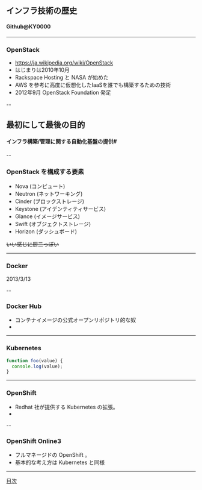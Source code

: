 ## インフラ技術の歴史

#### Github@KY0000

---

### OpenStack

- https://ja.wikipedia.org/wiki/OpenStack
- はじまりは2010年10月
- Rackspace Hosting と NASA が始めた
- AWS を参考に高度に仮想化したIaaSを誰でも構築するための技術
- 2012年9月 OpenStack Foundation 発足

--

## 最初にして最後の目的

#### インフラ構築/管理に関する自動化基盤の提供#

--

### OpenStack を構成する要素

- Nova (コンピュート)
- Neutron (ネットワーキング)
- Cinder (ブロックストレージ)
- Keystone (アイデンティティサービス)
- Glance (イメージサービス)
- Swift (オブジェクトストレージ)
- Horizon (ダッシュボード)

~~いい感じに厨二っぽい~~

---

### Docker

2013/3/13

--

### Docker Hub

- コンテナイメージの公式オープンリポジトリ的な奴
- 

---

### Kubernetes

```javascript
function foo(value) {
  console.log(value);
}
```

---

### OpenShift

- Redhat 社が提供する Kubernetes の拡張。
- 

--

### OpenShift Online3

- フルマネージドの OpenShift 。
- 基本的な考え方は Kubernetes と同様

---

[目次](./index.html)
